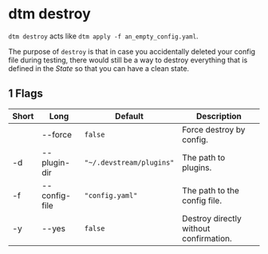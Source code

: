 #  dtm destroy

`dtm destroy` acts like `dtm apply -f an_empty_config.yaml`.

The purpose of `destroy` is that in case you accidentally deleted your config file during testing, there would still be a way to destroy everything that is defined in the _State_ so that you can have a clean state.

## 1 Flags

| Short | Long          | Default | Description                            |
|-------|---------------|---------|----------------------------------------|
|       | --force       | `false` | Force destroy by config.               |
| -d    | --plugin-dir  | `"~/.devstream/plugins"`      | The path to plugins.                   |
| -f    | --config-file | `"config.yaml"` | The path to the config file.           |
| -y    | --yes         | `false` | Destroy directly without confirmation. |
